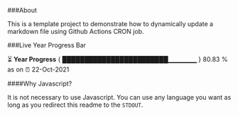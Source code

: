###About

This is a template project to demonstrate how to dynamically update a markdown file using Github Actions CRON job.

###Live Year Progress Bar

⏳ **Year Progress** { ████████████████████████▁▁▁▁▁▁ } 80.83 % as on ⏰ 22-Oct-2021

####Why Javascript?

It is not necessary to use Javascript. You can use any language you want as long as you redirect this readme to the `STDOUT`.